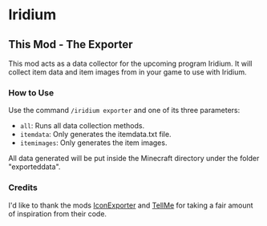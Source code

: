 # Iridium

## This Mod - The Exporter

This mod acts as a data collector for the upcoming program Iridium. It will collect item data and item images from in your game to use with Iridium.

### How to Use

Use the command `/iridium exporter` and one of its three parameters:

*   `all`: Runs all data collection methods.
*   `itemdata`: Only generates the itemdata.txt file.
*   `itemimages`: Only generates the item images.

All data generated will be put inside the Minecraft directory under the folder "exporteddata".

### Credits
I'd like to thank the mods [IconExporter](https://www.curseforge.com/minecraft/mc-mods/iconexporter) and [TellMe](https://www.curseforge.com/minecraft/mc-mods/tellme) for taking a fair amount of inspiration from their code.
